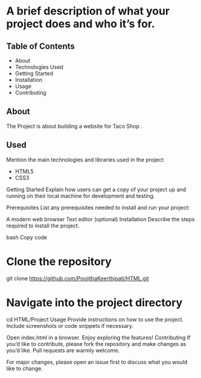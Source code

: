 # A brief description of what your project does and who it’s for.

## Table of Contents
- About
- Technologies Used
- Getting Started
- Installation
- Usage
- Contributing


## About
The Project is about building a website for Taco Shop .

##  Used
Mention the main technologies and libraries used in the project:

- HTML5
- CSS3

Getting Started
Explain how users can get a copy of your project up and running on their local machine for development and testing.

Prerequisites
List any prerequisites needed to install and run your project:

A modern web browser
Text editor (optional)
Installation
Describe the steps required to install the project.

bash
Copy code
# Clone the repository
git clone https://github.com/PoojithaKeerthipati/HTML.git

# Navigate into the project directory
cd HTML/Project
Usage
Provide instructions on how to use the project. Include screenshots or code snippets if necessary.

Open index.html in a browser.
Enjoy exploring the features!
Contributing
If you’d like to contribute, please fork the repository and make changes as you’d like. Pull requests are warmly welcome.

For major changes, please open an issue first to discuss what you would like to change.
